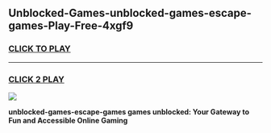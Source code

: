 
## Unblocked-Games-unblocked-games-escape-games-Play-Free-4xgf9
<h3>
<a href="https://premium76.site?title=unblocked-games-escape-games&ref=20A">CLICK TO PLAY</a></h3>
<hr>

<h3>
<a href="https://premium76.site?title=unblocked-games-escape-games&ref=20A">CLICK 2 PLAY</a>
  
</h3>

<a href="https://premium76.site?title=unblocked-games-escape-games&ref=20A"><img src="https://clearcache.store/games.png"></a>


**unblocked-games-escape-games games unblocked: Your Gateway to Fun and Accessible Online Gaming**
